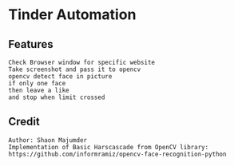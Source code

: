 # Tinder Automation
## Features
	Check Browser window for specific website
	Take screenshot and pass it to opencv
	opencv detect face in picture
	if only one face 
	then leave a like
	and stop when limit crossed

## Credit
	Author: Shaon Majumder
 	Implementation of Basic Harscascade from OpenCV library: https://github.com/informramiz/opencv-face-recognition-python